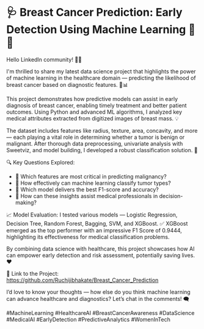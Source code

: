 # 🩺 Breast Cancer Prediction: Early Detection Using Machine Learning 🤖🎯
Hello LinkedIn community! 👋🏼

I'm thrilled to share my latest data science project that highlights the power of machine learning in the healthcare domain — predicting the likelihood of breast cancer based on diagnostic features. 🧬📊

This project demonstrates how predictive models can assist in early diagnosis of breast cancer, enabling timely treatment and better patient outcomes. Using Python and advanced ML algorithms, I analyzed key medical attributes extracted from digitized images of breast mass. 💡

The dataset includes features like radius, texture, area, concavity, and more — each playing a vital role in determining whether a tumor is benign or malignant. After thorough data preprocessing, univariate analysis with Sweetviz, and model building, I developed a robust classification solution. 🚀

🔍 Key Questions Explored:
- 🔹 Which features are most critical in predicting malignancy?
- 🔹 How effectively can machine learning classify tumor types?
- 🔹 Which model delivers the best F1-score and accuracy?
- 🔹 How can these insights assist medical professionals in decision-making?

📈 Model Evaluation:
I tested various models — Logistic Regression, Decision Tree, Random Forest, Bagging, SVM, and XGBoost.
✅ XGBoost emerged as the top performer with an impressive F1 Score of 0.9444, highlighting its effectiveness for medical classification problems.

By combining data science with healthcare, this project showcases how AI can empower early detection and risk assessment, potentially saving lives. ❤️

🔗 Link to the Project: https://github.com/Ruchijibhakate/Breast_Cancer_Prediction

I’d love to know your thoughts — how else do you think machine learning can advance healthcare and diagnostics? Let’s chat in the comments! 🗨️

#MachineLearning #HealthcareAI #BreastCancerAwareness #DataScience #MedicalAI #EarlyDetection #PredictiveAnalytics #WomenInTech
